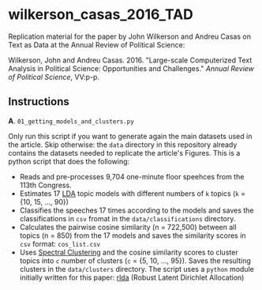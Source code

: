 # wilkerson_casas_2016_TAD
Replication material for the paper by John Wilkerson and Andreu Casas on Text as Data at the Annual Review of Political Science:

Wilkerson, John and Andreu Casas. 2016. "Large-scale Computerized Text Analysis in Political Science: Opportunities and Challenges." *Annual Review of Political Science*, VV:p-p.

## Instructions

**A**. `01_getting_models_and_clusters.py`

Only run this script if you want to generate again the main datasets used in the article. Skip otherwise: the `data` directory in this repository already contains the datasets needed to replicate the article's Figures. This is a python script that does the following:
  - Reads and pre-processes 9,704 one-minute floor speehces from the 113th Congress.
  - Estimates 17 [LDA](https://pypi.python.org/pypi/lda) topic models with different numbers of `k` topics (`k` = {10, 15, ..., 90}) 
  - Classifies the speeches 17 times according to the models and saves the classifications in `csv` fromat in the `data/classifications` directory.
  - Calculates the pairwise cosine similarity (n = 722,500) between all topics (n = 850) from the 17 models and saves the similarity scores in `csv` format: `cos_list.csv`
  - Uses [Spectral Clustering](http://scikit-learn.org/stable/modules/clustering.html#spectral-clustering) and the cosine similarity scores to cluster topics into `c` number of clusters (`c` = {5, 10, ..., 95}). Saves the resulting clusters in the `data/clusters` directory.
  The script uses a `python` module initially written for this paper: [rlda](https://github.com/CasAndreu/rlda) (Robust Latent Dirichlet Allocation)
